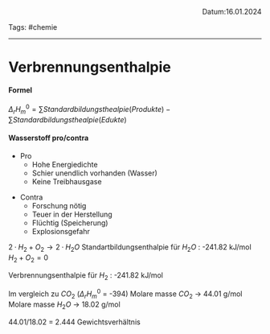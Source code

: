 <p align="right">Datum:16.01.2024</p>

Tags: #chemie 

---

# Verbrennungsenthalpie

#### Formel
$\Delta_rH_m^0 = \sum{Standardbildungsthealpie(Produkte)} - \sum{Standardbildungsthealpie(Edukte)}$


#### Wasserstoff pro/contra
- Pro
   + Hohe Energiedichte
   + Schier unendlich vorhanden (Wasser)
   + Keine Treibhausgase
+ Contra
	+ Forschung nötig
	+ Teuer in der Herstellung
	+ Flüchtig (Speicherung)
	+ Explosionsgefahr

$2·H_2 + O_2 → 2·H_2O$
Standartbildungsenthalpie für $H_2O$ : -241.82 kJ/mol
$H_2 + O_2 = 0$

Verbrennungsenthalpie für $H_2$ : -241.82 kJ/mol


Im vergleich zu $CO_2$ ($\Delta_rH_m^0$ = -394)
Molare masse  $CO_2$ → 44.01 g/mol
Molare masse $H_2O$ → 18.02 g/mol

44.01/18.02 = 2.444 
Gewichtsverhältnis